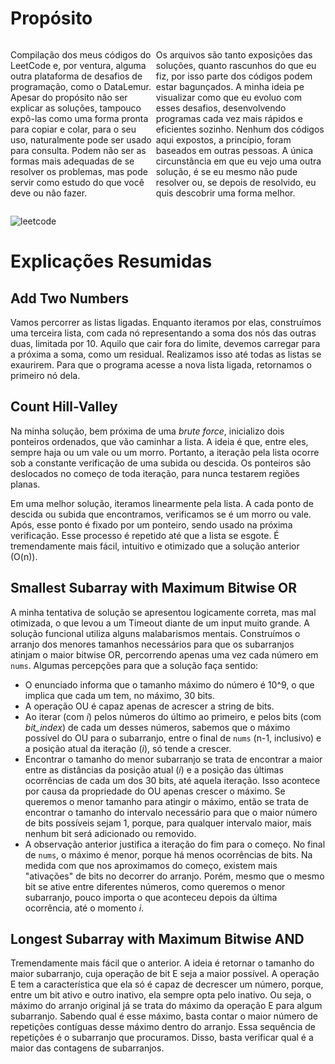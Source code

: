 # Propósito

<div class="wrapper" style="display: flex">
<p>Compilação dos meus códigos do LeetCode e, por ventura, alguma outra plataforma de desafios de programação, como o DataLemur. Apesar do propósito não ser explicar as soluções, tampouco expô-las como uma forma pronta para copiar e colar, para o seu uso, naturalmente pode ser usado para consulta. Podem não ser as formas mais adequadas de se resolver os problemas, mas pode servir como estudo do que você deve ou não fazer.</p>
<p>Os arquivos são tanto exposições das soluções, quanto rascunhos do que eu fiz, por isso parte dos códigos podem estar bagunçados. A minha ideia pe visualizar como que eu evoluo com esses desafios, desenvolvendo programas cada vez mais rápidos e eficientes sozinho. Nenhum dos códigos aqui expostos, a princípio, foram baseados em outras pessoas. A única circunstância em que eu vejo uma outra solução, é se eu mesmo não pude resolver ou, se depois de resolvido, eu quis descobrir uma forma melhor.</p>
</div>

<img src="https://miro.medium.com/v2/resize:fit:1008/1*VOQU8CuPG34Gsd1yJCadOQ.png" style="max-width: 50%" alt="leetcode"></img>

# Explicações Resumidas

## Add Two Numbers

Vamos percorrer as listas ligadas. Enquanto iteramos por elas, construímos uma terceira lista, com cada nó representando a soma dos nós das outras duas, limitada por 10. Aquilo que cair fora do limite, devemos carregar para a próxima a soma, como um residual. Realizamos isso até todas as listas se exaurirem. Para que o programa acesse a nova lista ligada, retornamos o primeiro nó dela.

## Count Hill-Valley

Na minha solução, bem próxima de uma _brute force_, inicializo dois ponteiros ordenados, que vão caminhar a lista. A ideia é que, entre eles, sempre haja ou um vale ou um morro. Portanto, a iteração pela lista ocorre sob a constante verificação de uma subida ou descida. Os ponteiros são deslocados no começo de toda iteração, para nunca testarem regiões planas.

Em uma melhor solução, iteramos linearmente pela lista. A cada ponto de descida ou subida que encontramos, verificamos se é um morro ou vale. Após, esse ponto é fixado por um ponteiro, sendo usado na próxima verificação. Esse processo é repetido até que a lista se esgote. É tremendamente mais fácil, intuitivo e otimizado que a solução anterior (O(n)).

## Smallest Subarray with Maximum Bitwise OR

A minha tentativa de solução se apresentou logicamente correta, mas mal otimizada, o que levou a um Timeout diante de um input muito grande. A solução funcional utiliza alguns malabarismos mentais. Construímos o arranjo dos menores tamanhos necessários para que os subarranjos atinjam o maior bitwise OR, percorrendo apenas uma vez cada número em `nums`. Algumas percepções para que a solução faça sentido:

- O enunciado informa que o tamanho máximo do número é 10^9, o que implica que cada um tem, no máximo, 30 bits.
- A operação OU é capaz apenas de acrescer a string de bits.
- Ao iterar (com _i_) pelos números do último ao primeiro, e pelos bits (com _bit_index_) de cada um desses números, sabemos que o máximo possível do OU para o subarranjo, entre o final de `nums` (n-1, inclusivo) e a posição atual da iteração (_i_), só tende a crescer.
- Encontrar o tamanho do menor subarranjo se trata de encontrar a maior entre as distâncias da posição atual (_i_) e a posição das últimas ocorrências de cada um dos 30 bits, até aquela iteração. Isso acontece por causa da propriedade do OU apenas crescer o máximo. Se queremos o menor tamanho para atingir o máximo, então se trata de encontrar o tamanho do intervalo necessário para que o maior número de bits possíveis sejam 1, porque, para qualquer intervalo maior, mais nenhum bit será adicionado ou removido.
- A observação anterior justifica a iteração do fim para o começo. No final de `nums`, o máximo é menor, porque há menos ocorrências de bits. Na medida com que nos aproximamos do começo, existem mais "ativações" de bits no decorrer do arranjo. Porém, mesmo que o mesmo bit se ative entre diferentes números, como queremos o menor subarranjo, pouco importa o que aconteceu depois da última ocorrência, até o momento _i_.

## Longest Subarray with Maximum Bitwise AND

Tremendamente mais fácil que o anterior. A ideia é retornar o tamanho do maior subarranjo, cuja operação de bit E seja a maior possível. A operação E tem a característica que ela só é capaz de decrescer um número, porque, entre um bit ativo e outro inativo, ela sempre opta pelo inativo. Ou seja, o máximo do arranjo original já se trata do máximo da operação E para algum subarranjo. Sabendo qual é esse máximo, basta contar o maior número de repetições contíguas desse máximo dentro do arranjo. Essa sequência de repetições é o subarranjo que procuramos. Disso, basta verificar qual é a maior das contagens de subarranjos.
